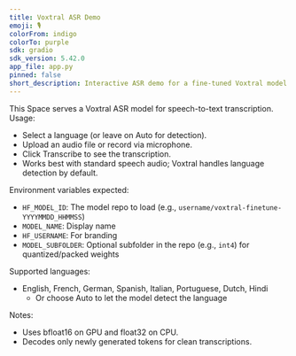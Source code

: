 ```yaml
---
title: Voxtral ASR Demo
emoji: 🎙️
colorFrom: indigo
colorTo: purple
sdk: gradio
sdk_version: 5.42.0
app_file: app.py
pinned: false
short_description: Interactive ASR demo for a fine-tuned Voxtral model
---
```

This Space serves a Voxtral ASR model for speech-to-text transcription.
Usage:

- Select a language (or leave on Auto for detection).
- Upload an audio file or record via microphone.
- Click Transcribe to see the transcription.
- Works best with standard speech audio; Voxtral handles language detection by default.

Environment variables expected:

- `HF_MODEL_ID`: The model repo to load (e.g., `username/voxtral-finetune-YYYYMMDD_HHMMSS`)
- `MODEL_NAME`: Display name
- `HF_USERNAME`: For branding
- `MODEL_SUBFOLDER`: Optional subfolder in the repo (e.g., `int4`) for quantized/packed weights

Supported languages:

- English, French, German, Spanish, Italian, Portuguese, Dutch, Hindi
  - Or choose Auto to let the model detect the language

Notes:

- Uses bfloat16 on GPU and float32 on CPU.
- Decodes only newly generated tokens for clean transcriptions.
